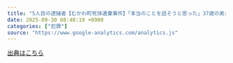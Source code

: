 ```yaml
---
title: "5人目の逮捕者【むかわ町死体遺棄事件】「本当のことを話そうと思った」37歳の男が出頭 共犯者はまだいるとみて捜査 - Yahoo!ニュース"
date: 2025-09-30 08:48:19 +0900
categories: ["犯罪"]
source: "https://www.google-analytics.com/analytics.js"
---
```


[出典はこちら](https://www.google-analytics.com/analytics.js)
